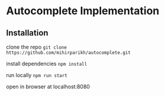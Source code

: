 # Autocomplete Implementation

## Installation

clone the repo
`git clone https://github.com/mihirparikh/autocomplete.git`

install dependencies
`npm install`

run locally
`npm run start`

open in browser at localhost:8080
